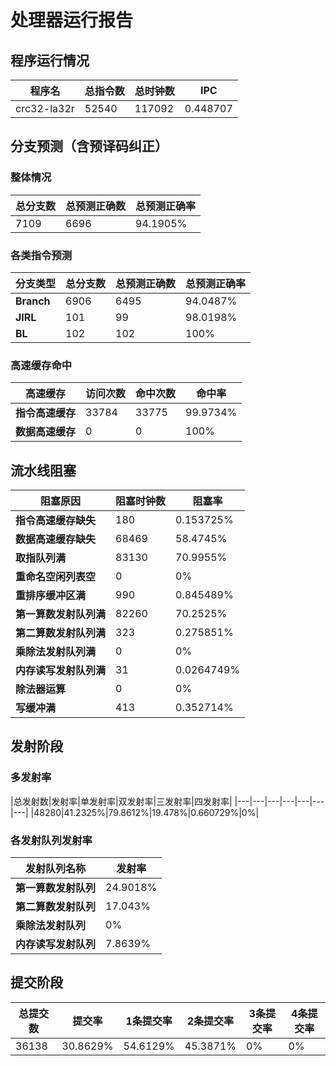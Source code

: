 # 处理器运行报告
## 程序运行情况
|程序名|总指令数|总时钟数|IPC|
|---|---|---|---|
|crc32-la32r|52540|117092|0.448707|

## 分支预测（含预译码纠正）
### 整体情况
|总分支数|总预测正确数|总预测正确率|
|---|---|---|
|7109|6696|94.1905%|

### 各类指令预测
|分支类型|总分支数|总预测正确数|总预测正确率|
|---|---|---|---|
|**Branch**| 6906 | 6495 | 94.0487%|
|**JIRL**| 101 | 99 | 98.0198%|
|**BL**| 102 | 102 | 100%|

### 高速缓存命中
|高速缓存|访问次数|命中次数|命中率|
|---|---|---|---|
|**指令高速缓存**| 33784 | 33775 | 99.9734%|
|**数据高速缓存**| 0 | 0 | 100%|
## 流水线阻塞
|阻塞原因|阻塞时钟数|阻塞率|
|---|---|---|
|**指令高速缓存缺失**| 180 | 0.153725%|
|**数据高速缓存缺失**| 68469 | 58.4745%|
|**取指队列满**| 83130 | 70.9955%|
|**重命名空闲列表空**|0 | 0%|
|**重排序缓冲区满**|990 | 0.845489%|
|**第一算数发射队列满**|82260 | 70.2525%|
|**第二算数发射队列满**|323 | 0.275851%|
|**乘除法发射队列满**|0 | 0%|
|**内存读写发射队列满**|31 | 0.0264749%|
|**除法器运算**|0 | 0%|
|**写缓冲满**|413 | 0.352714%|

## 发射阶段
### 多发射率
|总发射数|发射率|单发射率|双发射率|三发射率|四发射率|
|---|---|---|---|---|---|---|
|48280|41.2325%|79.8612%|19.478%|0.660729%|0%|

### 各发射队列发射率
|发射队列名称|发射率|
|---|---|
|**第一算数发射队列**|24.9018%|
|**第二算数发射队列**|17.043%|
|**乘除法发射队列**|0%|
|**内存读写发射队列**|7.8639%|

## 提交阶段
|总提交数|提交率|1条提交率|2条提交率|3条提交率|4条提交率|
|---|---|---|---|---|---|
|36138|30.8629%|54.6129%|45.3871%|0%|0%|
